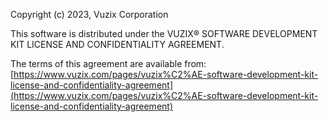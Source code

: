 Copyright (c) 2023, Vuzix Corporation

This software is distributed under the VUZIX® SOFTWARE DEVELOPMENT KIT LICENSE AND CONFIDENTIALITY AGREEMENT.

The terms of this agreement are available from:
[https://www.vuzix.com/pages/vuzix%C2%AE-software-development-kit-license-and-confidentiality-agreement](https://www.vuzix.com/pages/vuzix%C2%AE-software-development-kit-license-and-confidentiality-agreement)
